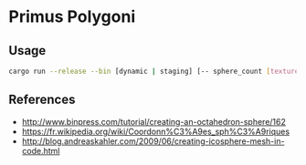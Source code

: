 # Primus Polygoni

## Usage

```sh
cargo run --release --bin [dynamic | staging] [-- sphere_count [texture_size]]
```

## References

* http://www.binpress.com/tutorial/creating-an-octahedron-sphere/162
* https://fr.wikipedia.org/wiki/Coordonn%C3%A9es_sph%C3%A9riques
* http://blog.andreaskahler.com/2009/06/creating-icosphere-mesh-in-code.html
